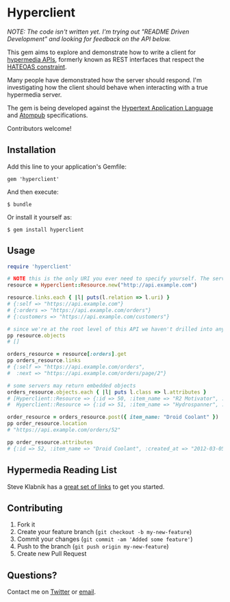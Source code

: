 # Hyperclient

_NOTE: The code isn't written yet. I'm trying out "README Driven Development" and looking for feedback on the API below._

This gem aims to explore and demonstrate how to write a client for [hypermedia APIs](http://blog.steveklabnik.com/posts/2012-02-23-rest-is-over), formerly
known as REST interfaces that respect the [HATEOAS constraint](http://roy.gbiv.com/untangled/2008/rest-apis-must-be-hypertext-driven).

Many people have demonstrated how the server should respond. I'm investigating how the client should behave when interacting with a true hypermedia server.

The gem is being developed against the [Hypertext Application Language](http://stateless.co/hal_specification.html) and [Atompub](http://bitworking.org/projects/atom/rfc5023.html) specifications.

Contributors welcome!

## Installation

Add this line to your application's Gemfile:

    gem 'hyperclient'

And then execute:

    $ bundle

Or install it yourself as:

    $ gem install hyperclient

## Usage

```ruby
require 'hyperclient'

# NOTE this is the only URI you ever need to specify yourself. The server will provide all future links.
resource = Hyperclient::Resource.new("http://api.example.com")

resource.links.each { |l| puts(l.relation => l.uri) }
# {:self => "https://api.example.com"}
# {:orders => "https://api.example.com/orders"}
# {:customers => "https://api.example.com/customers"}

# since we're at the root level of this API we haven't drilled into any objects yet
pp resource.objects
# []

orders_resource = resource[:orders].get
pp orders_resource.links
# {:self => "https://api.example.com/orders",
#  :next => "https://api.example.com/orders/page/2"}

# some servers may return embedded objects
orders_resource.objects.each { |l| puts l.class => l.attributes }
# [Hyperclient::Resource => {:id => 50, :item_name => "R2 Motivator", :created_at => "2012-02-03 12:15:02 -0400"},
#  Hyperclient::Resource => {:id => 51, :item_name => "Hydrospanner", :created_at => "2012-02-04 13:18:12 -0500"}]

order_resource = orders_resource.post({ item_name: "Droid Coolant" })
pp order_resource.location
# "https://api.example.com/orders/52"

pp order_resource.attributes
# {:id => 52, :item_name => "Droid Coolant", :created_at => "2012-03-05 21:31:04 -0500"}
```

## Hypermedia Reading List

Steve Klabnik has a [great set of links](http://blog.steveklabnik.com/posts/2012-02-27-hypermedia-api-reading-list)
to get you started.

## Contributing

1. Fork it
2. Create your feature branch (`git checkout -b my-new-feature`)
3. Commit your changes (`git commit -am 'Added some feature'`)
4. Push to the branch (`git push origin my-new-feature`)
5. Create new Pull Request

## Questions?

Contact me on [Twitter](https://twitter/subelsky) or [email](mike@subelsky.com).
